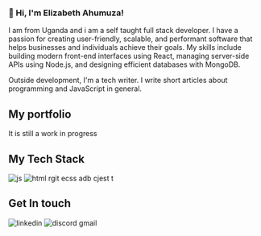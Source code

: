 ### 👋 Hi, I'm Elizabeth Ahumuza!

I am from Uganda and i am a self taught full stack developer. I have a passion for creating user-friendly, scalable, and performant software that helps businesses and individuals achieve their goals. My skills include building modern front-end interfaces using React, managing server-side APIs using Node.js, and designing efficient databases with MongoDB.

Outside development, I'm a tech writer. I write short articles about programming and JavaScript in general.

## My portfolio
It is still a work in progress

## My Tech Stack
![js](https://user-images.githubusercontent.com/42404743/231438847-7da253bf-ae22-40ee-9155-4f7444dbd8c7.svg)
![![html](https://user-images.githubusercontent.com/42404743/231439149-92c75f8a-3ad3-4384-9090-fdf9cfcb1f42.svg)
r![git](https://user-images.githubusercontent.com/42404743/231439231-2535e86e-ef8c-4a16-a0d9-47415b014338.svg)
e![css](https://user-images.githubusercontent.com/42404743/231439311-82ea0ca3-a8e9-46b0-b8f3-addd131ddb4a.svg)
a![db](https://user-images.githubusercontent.com/42404743/231439333-47f51e13-732f-4a92-9f13-42ae1c6e51c2.svg)
c![jest](https://user-images.githubusercontent.com/42404743/231439533-732b26e6-cb59-4321-ae64-3b12306f3493.svg)
t](https://user-images.githubusercontent.com/42404743/231439003-9795bf74-a7ab-4c15-bd19-868c581c2c60.svg)


## Get In touch
![linkedin](https://user-images.githubusercontent.com/42404743/231439664-981ebef3-afdb-4b5c-a1ab-56841a28d267.svg)
![![discord](https://user-images.githubusercontent.com/42404743/231439767-c4767e43-8c10-4598-bcfc-173193d5a804.svg)
gmail](https://user-images.githubusercontent.com/42404743/231439643-10d46f89-0a4f-4f7f-8173-65c3208cd63a.svg)

<!--
**lizahumuza/lizahumuza** is a ✨ _special_ ✨ repository because its `README.md` (this file) appears on your GitHub profile.

Here are some ideas to get you started:

- 🔭 I’m currently working on ...
- 🌱 I’m currently learning ...
- 👯 I’m looking to collaborate on ...
- 🤔 I’m looking for help with ...
- 💬 Ask me about ...
- 📫 How to reach me: ...
- 😄 Pronouns: ...
- ⚡ Fun fact: ...
-->
